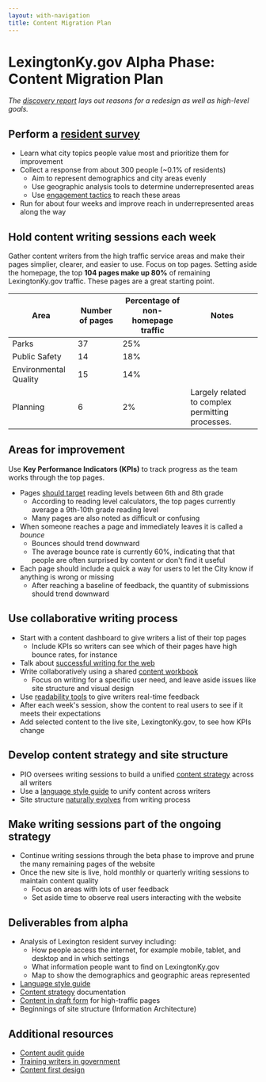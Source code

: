 ```yaml
---
layout: with-navigation
title: Content Migration Plan
---
```


# LexingtonKy.gov Alpha Phase: Content Migration Plan

_The [discovery report](/next/discovery-report) lays out reasons for a redesign as well as high-level goals._

## Perform a [resident survey](/next/)
  * Learn what city topics people value most and prioritize them for improvement
  * Collect a response from about 300 people (~0.1% of residents)
    * Aim to represent demographics and city areas evenly
    * Use geographic analysis tools to determine underrepresented areas
    * Use [engagement tactics](http://www.codeforamerica.org/governments/principles/engagement/) to reach these areas
  * Run for about four weeks and improve reach in underrepresented areas along the way

## Hold content writing sessions each week

Gather content writers from the high traffic service areas and make their pages simplier, clearer, and easier to use. Focus on top pages. Setting aside the homepage, the top **104 pages make up 80%** of remaining LexingtonKy.gov traffic. These pages are a great starting point.

<!-- html output used below so we can include bootstrap styles -->
<!-- |Area|Number of pages|Percentage of non&#45;homepage traffic|Notes| -->
<!-- |&#45;&#45;&#45;&#45;|&#45;&#45;&#45;&#45;&#45;|&#45;&#45;&#45;&#45;&#45;&#45;|&#45;&#45;&#45;&#45;&#45;| -->
<!-- |Parks|37|25%| -->
<!-- |Public Safety|14|18%| -->
<!-- |Environmental Quality|15|14%| -->
<!-- |Planning|6|2%|Largely related to complex permitting processes.| -->

<table class="table table-bordered table-striped"><thead>
    <tr>
      <th>Area</th>
      <th>Number of pages</th>
      <th>Percentage of non-homepage traffic</th>
      <th>Notes</th>
    </tr>
  </thead><tbody>
    <tr>
      <td>Parks</td>
      <td>37</td>
      <td>25%</td>
      <td></td>
    </tr>
    <tr>
      <td>Public Safety</td>
      <td>14</td>
      <td>18%</td>
      <td></td>
    </tr>
    <tr>
      <td>Environmental Quality</td>
      <td>15</td>
      <td>14%</td>
      <td></td>
    </tr>
    <tr>
      <td>Planning</td>
      <td>6</td>
      <td>2%</td>
      <td>Largely related to complex permitting processes.</td>
    </tr>
  </tbody></table>

## Areas for improvement

Use **Key Performance Indicators (KPIs)** to track progress as the team works through the top pages.

* Pages [should target](http://www.nngroup.com/articles/writing-for-lower-literacy-users/) reading levels between 6th and 8th grade
  * According to reading level calculators, the top pages currently average a 9th-10th grade reading level
  * Many pages are also noted as difficult or confusing
* When someone reaches a page and immediately leaves it is called a _bounce_
  * Bounces should trend downward
  * The average bounce rate is currently 60%, indicating that that people are often surprised by content or don't find it useful
* Each page should include a quick a way for users to let the City know if anything is wrong or missing
  * After reaching a baseline of feedback, the quantity of submissions should trend downward

## Use collaborative writing process

* Start with a content dashboard to give writers a list of their top pages
  * Include KPIs so writers can see which of their pages have high bounce rates, for instance
* Talk about [successful writing for the web](https://www.gov.uk/guidance/content-design/writing-for-gov-uk)
 * Write collaboratively using a shared [content workbook](https://docs.google.com/document/d/1S1U-kU13cPVp07wjyxfHTtDwuww1fpi6oTi0Eo4NhvM/edit#heading=h.l6xhyokye9cc)
   * Focus on writing for a specific user need, and leave aside issues like site structure and visual design
 * Use [readability tools](https://readability-score.com/) to give writers real-time feedback
 * After each week's session, show the content to real users to see if it meets their expectations
 * Add selected content to the live site, LexingtonKy.gov, to see how KPIs change

## Develop content strategy and site structure

* PIO oversees writing sessions to build a unified [content strategy](https://insidegovuk.blog.gov.uk/2015/03/05/thinking-big-content-strategy-principles-for-government/) across all writers
* Use a [language style guide](https://www.gov.uk/guidance/style-guide/a-to-z-of-gov-uk-style) to unify content across writers
* Site structure [naturally evolves](http://alistapart.com/blog/post/content-first-design) from writing process

## Make writing sessions part of the ongoing strategy

* Continue writing sessions through the beta phase to improve and prune the many remaining pages of the website
* Once the new site is live, hold monthly or quarterly writing sessions to maintain content quality
  * Focus on areas with lots of user feedback
  * Set aside time to observe real users interacting with the website

## Deliverables from alpha
* Analysis of Lexington resident survey including:
  * How people access the internet, for example mobile, tablet, and desktop and in which settings
  * What information people want to find on LexingtonKy.gov
  * Map to show the demographics and geographic areas represented
* [Language style guide](https://www.gov.uk/guidance/style-guide/a-to-z-of-gov-uk-style)
* [Content strategy](https://insidegovuk.blog.gov.uk/2015/03/05/thinking-big-content-strategy-principles-for-government/) documentation
* [Content in draft form](https://docs.google.com/document/d/1S1U-kU13cPVp07wjyxfHTtDwuww1fpi6oTi0Eo4NhvM/edit#heading=h.l6xhyokye9cc) for high-traffic pages
* Beginnings of site structure (Information Architecture)

## Additional resources
* [Content audit guide](http://moz.com/blog/content-audit-tutorial)
* [Training writers in government](https://gds.blog.gov.uk/2014/10/23/the-move-to-gov-uk-training-1000-writers/)
* [Content first design](http://alistapart.com/blog/post/content-first-design)
